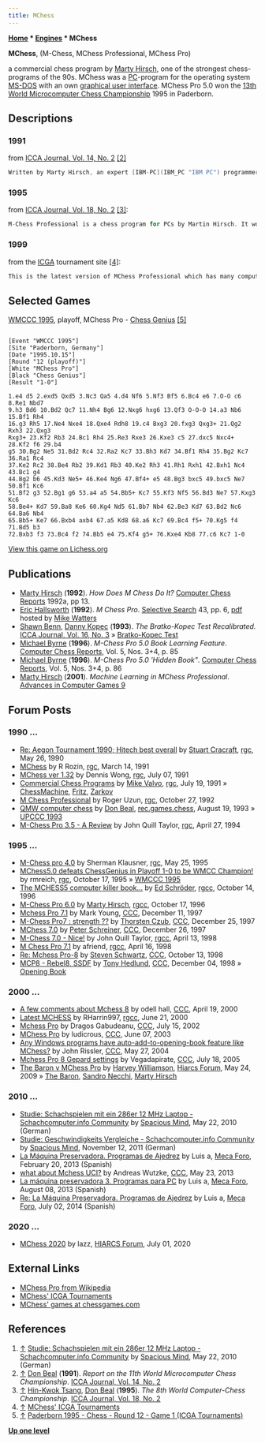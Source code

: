 ```yaml
---
title: MChess
---
```

**[Home](Home "Home") \* [Engines](Engines "Engines") \* MChess**


**MChess**, (M-Chess, MChess Professional, MChess Pro)   

a commercial chess program by [Marty Hirsch](Marty_Hirsch "Marty Hirsch"), one of the strongest chess-programs of the 90s. MChess was a [PC](IBM_PC "IBM PC")-program for the operating system [MS-DOS](MS-DOS "MS-DOS") with an own [graphical user interface](GUI "GUI"). MChess Pro 5.0 won the [13th World Microcomputer Chess Championship](WMCCC_1995 "WMCCC 1995") 1995 in Paderborn.



## Descriptions


### 1991


from [ICCA Journal, Vol. 14, No. 2](ICGA_Journal#14_2 "ICGA Journal") <a id="cite-note-2" href="#cite-ref-2">[2]</a>




```C++
Written by Marty Hirsch, an expert [IBM-PC](IBM_PC "IBM PC") programmer previously known for a program called [AI-Chess](AI_Chess "AI Chess"), M-Chess is a new program that has taken 3 man-years to develop. By means of logical switches in the [evaluator](Evaluation "Evaluation"), the program dynamically selects a set of heuristics depending on the [type of position](Game_Phases "Game Phases") (early [opening](Opening "Opening"), late opening, early [middle game](Middlegame "Middlegame"), late middle game, [endgame](Endgame "Endgame"), several specific endgames). [Development](Development "Development") is stressed in the opening, [king safety](King_Safety "King Safety") and [mobility](Mobility "Mobility") in the middle game, and [passed pawns](Passed_Pawn "Passed Pawn") and an [active king](King_Centralization "King Centralization") in the endgame. A [small hash table](Pawn_Hash_Table "Pawn Hash Table") is used for [pawn-structure](Pawn_Structure "Pawn Structure") evaluation. Positional evaluation can exceed the value of a pawn. The [search](Search "Search") techniques include [check extensions](Check_Extensions "Check Extensions") and [capture extensions](Capture_Extensions "Capture Extensions"), but no [singular extensions](Singular_Extensions "Singular Extensions"). The [main hash table](Transposition_Table "Transposition Table") is only used during the full-width portion of the search and does not record the [best move](Best_Move "Best Move") from previous [iterations](Iterative_Deepening "Iterative Deepening"). [Move ordering](Move_Ordering "Move Ordering") is obtained from the [principal variation](Principal_Variation "Principal Variation") and a modified [history heuristic](History_Heuristic "History Heuristic"). 

```

### 1995


from [ICCA Journal, Vol. 18, No. 2](ICGA_Journal#14_2 "ICGA Journal") <a id="cite-note-3" href="#cite-ref-3">[3]</a>:




```C++
M-Chess Professional is a chess program for PCs by Martin Hirsch. It won the title of [ICCA's](ICCA "ICCA") World Personal Computer Chess Champion [1991/92](WMCCC_1991 "WMCCC 1991"). Previous versions of M-Chess achieved a numerous honours including best computer at [Aegon 1991](Aegon_1991 "Aegon 1991"), second place in the [ACM tournament in 1991](ACM_1991 "ACM 1991") and first place in the [Uniform Platform Computer Chess Championship in 1992](UPCCC_1992 "UPCCC 1992"). M-Chess Professional has an unusual design that attempts to emulate the style of a strong human player by using complex [pattern recognition](Pattern_Recognition "Pattern Recognition"), emphasizing positional aspects and having precise knowledge of a number of endgames, while being tactically powerful. M-Chess Professional is commercially available with a excellent [interface](GUI "GUI") and an extensive set of features. It is currently ranked second in the [Swedish Computer Rating List](SSDF "SSDF") . 

```

### 1999


from the [ICGA](ICGA "ICGA") tournament site <a id="cite-note-4" href="#cite-ref-4">[4]</a>:




```C++
This is the latest version of MChess Professional which has many computer chess achievements including First Place in the 1995 World Microcomputer Championship and beating three grandmasters in one event at Aegon, 1995. This program uses comprehensive evaluations, and unique algorithms to detect long-range tactics. It has a dynamic playing style and is known for its exciting play and excellent results against strong human opponents. 

```

## Selected Games


[WMCCC 1995](WMCCC_1995 "WMCCC 1995"), playoff, MChess Pro - [Chess Genius](Chess_Genius "Chess Genius") <a id="cite-note-5" href="#cite-ref-5">[5]</a>




```

[Event "WMCCC 1995"]
[Site "Paderborn, Germany"]
[Date "1995.10.15"]
[Round "12 (playoff)"]
[White "MChess Pro"]
[Black "Chess Genius"]
[Result "1-0"]

1.e4 d5 2.exd5 Qxd5 3.Nc3 Qa5 4.d4 Nf6 5.Nf3 Bf5 6.Bc4 e6 7.O-O c6 8.Re1 Nbd7
9.h3 Bd6 10.Bd2 Qc7 11.Nh4 Bg6 12.Nxg6 hxg6 13.Qf3 O-O-O 14.a3 Nb6 15.Bf1 Rh4 
16.g3 Rh5 17.Ne4 Nxe4 18.Qxe4 Rdh8 19.c4 Bxg3 20.fxg3 Qxg3+ 21.Qg2 Rxh3 22.Qxg3 
Rxg3+ 23.Kf2 Rb3 24.Bc1 Rh4 25.Re3 Rxe3 26.Kxe3 c5 27.dxc5 Nxc4+ 28.Kf2 f6 29.b4 
g5 30.Bg2 Ne5 31.Bd2 Rc4 32.Ra2 Kc7 33.Bh3 Kd7 34.Bf1 Rh4 35.Bg2 Kc7 36.Ra1 Rc4 
37.Ke2 Rc2 38.Be4 Rb2 39.Kd1 Rb3 40.Ke2 Rh3 41.Rh1 Rxh1 42.Bxh1 Nc4 43.Bc1 g4 
44.Bg2 b6 45.Kd3 Ne5+ 46.Ke4 Ng6 47.Bf4+ e5 48.Bg3 bxc5 49.bxc5 Ne7 50.Bf1 Kc6 
51.Bf2 g3 52.Bg1 g6 53.a4 a5 54.Bb5+ Kc7 55.Kf3 Nf5 56.Bd3 Ne7 57.Kxg3 Kc6 
58.Be4+ Kd7 59.Ba8 Ke6 60.Kg4 Nd5 61.Bb7 Nb4 62.Be3 Kd7 63.Bd2 Nc6 64.Ba6 Nb4 
65.Bb5+ Ke7 66.Bxb4 axb4 67.a5 Kd8 68.a6 Kc7 69.Bc4 f5+ 70.Kg5 f4 71.Bd5 b3 
72.Bxb3 f3 73.Bc4 f2 74.Bb5 e4 75.Kf4 g5+ 76.Kxe4 Kb8 77.c6 Kc7 1-0 

```

[View this game on Lichess.org](https://lichess.org/jQnPm7iX)



## Publications


* [Marty Hirsch](Marty_Hirsch "Marty Hirsch") (**1992**). *How Does M Chess Do It?* [Computer Chess Reports](Computer_Chess_Reports "Computer Chess Reports") 1992a, pp 13.
* [Eric Hallsworth](Eric_Hallsworth "Eric Hallsworth") (**1992**). *M Chess Pro*. [Selective Search](Selective_Search "Selective Search") 43, pp. 6, [pdf](http://www.chesscomputeruk.com/SS_43.pdf) hosted by [Mike Watters](Mike_Watters "Mike Watters")
* [Shawn Benn](Shawn_Benn "Shawn Benn"), [Danny Kopec](Danny_Kopec "Danny Kopec") (**1993**). *The Bratko-Kopec Test Recalibrated.* [ICCA Journal, Vol. 16, No. 3](ICGA_Journal#16_3 "ICGA Journal") » [Bratko-Kopec Test](Bratko-Kopec_Test "Bratko-Kopec Test")
* [Michael Byrne](Michael_Byrne "Michael Byrne") (**1996**). *M-Chess Pro 5.0 Book Learning Feature*. [Computer Chess Reports](Computer_Chess_Reports "Computer Chess Reports"), Vol. 5, Nos. 3+4, p. 85
* [Michael Byrne](Michael_Byrne "Michael Byrne") (**1996**). *M-Chess Pro 5.0 'Hidden Book"*. [Computer Chess Reports](Computer_Chess_Reports "Computer Chess Reports"), Vol. 5, Nos. 3+4, p. 86
* [Marty Hirsch](Marty_Hirsch "Marty Hirsch") (**2001**). *Machine Learning in MChess Professional*. [Advances in Computer Games 9](Advances_in_Computer_Games_9 "Advances in Computer Games 9")


## Forum Posts


### 1990 ...


* [Re: Aegon Tournament 1990; Hitech best overall](https://groups.google.com/d/msg/rec.games.chess/RXQGrtdw9r4/Q5UWzY4SLNAJ) by [Stuart Cracraft](Stuart_Cracraft "Stuart Cracraft"), [rgc](Computer_Chess_Forums "Computer Chess Forums"), May 26, 1990
* [MChess](https://groups.google.com/d/msg/rec.games.chess/IBGs7kFcocM/oXKUj81KjoUJ) by R Rozin, [rgc](Computer_Chess_Forums "Computer Chess Forums"), March 14, 1991
* [MChess ver 1.32](https://groups.google.com/d/msg/rec.games.chess/APB2HexJG-8/tb76R2Om2JsJ) by Dennis Wong, [rgc](Computer_Chess_Forums "Computer Chess Forums"), July 07, 1991
* [Commercial Chess Programs](https://groups.google.com/d/msg/rec.games.chess/ppLgYSEF5k8/YCTdbmKwNTkJ) by [Mike Valvo](Michael_Valvo "Michael Valvo"), [rgc](Computer_Chess_Forums "Computer Chess Forums"), July 19, 1991 » [ChessMachine](ChessMachine "ChessMachine"), [Fritz](Fritz "Fritz"), [Zarkov](Zarkov "Zarkov")
* [M Chess Professional](https://groups.google.com/d/msg/rec.games.chess/zxBmEp87Urc/lSMzx5pIhccJ) by Roger Uzun, [rgc](Computer_Chess_Forums "Computer Chess Forums"), October 27, 1992
* [QMW computer chess](http://groups.google.com/group/rec.games.chess/browse_frm/thread/51267e26536fa912) by [Don Beal](Don_Beal "Don Beal"), [rec.games.chess](Computer_Chess_Forums "Computer Chess Forums"), August 19, 1993 » [UPCCC 1993](UPCCC_1993 "UPCCC 1993")
* [M-Chess Pro 3.5 - A Review](https://groups.google.com/d/msg/rec.games.chess/65QHmXFoDU0/WVF1A07UDwsJ) by John Quill Taylor, [rgc](Computer_Chess_Forums "Computer Chess Forums"), April 27, 1994


### 1995 ...


* [M-Chess pro 4.0](https://groups.google.com/d/msg/rec.games.chess/4brNw8U2R6k/b_tiVMw19DAJ) by Sherman Klausner, [rgc](Computer_Chess_Forums "Computer Chess Forums"), May 25, 1995
* [MChess5.0 defeats ChessGenius in Playoff 1-0 to be WMCC Champion!](https://groups.google.com/d/msg/rec.games.chess.computer/sJcdNigWKZ8/KQIU1AwLztsJ) by rmreich, [rgc](Computer_Chess_Forums "Computer Chess Forums"), October 17, 1995 » [WMCCC 1995](WMCCC_1995 "WMCCC 1995")
* [The MCHESS5 computer killer book...](https://groups.google.com/d/msg/rec.games.chess.computer/ZWQ5ZwvXx_s/gH6hyM2YbkMJ) by [Ed Schröder](Ed_Schroder "Ed Schroder"), [rgcc](Computer_Chess_Forums "Computer Chess Forums"), October 14, 1996
* [M-Chess Pro 6.0](https://groups.google.com/d/msg/rec.games.chess.computer/LN4AMZzpvJE/SLrns-Z7PiAJ) by [Marty Hirsch](Marty_Hirsch "Marty Hirsch"), [rgcc](Computer_Chess_Forums "Computer Chess Forums"), October 17, 1996
* [Mchess Pro 7.1](https://www.stmintz.com/ccc/index.php?id=12904) by Mark Young, [CCC](CCC "CCC"), December 11, 1997
* [M-Chess Pro7 : strength ??](https://www.stmintz.com/ccc/index.php?id=13263) by [Thorsten Czub](Thorsten_Czub "Thorsten Czub"), [CCC](CCC "CCC"), December 25, 1997
* [MChess 7.0](https://www.stmintz.com/ccc/index.php?id=13336) by [Peter Schreiner](Peter_Schreiner "Peter Schreiner"), [CCC](CCC "CCC"), December 26, 1997
* [M-Chess 7.0 - Nice!](https://groups.google.com/d/msg/rec.games.chess.computer/aEdUp3Chjk0/TL46OhmwJn4J) by John Quill Taylor, [rgcc](Computer_Chess_Forums "Computer Chess Forums"), April 13, 1998
* [M Chess Pro 7.1](https://groups.google.com/d/msg/rec.games.chess.computer/stpmxP_gYLw/Zy9sPdjwVG0J) by afriend, [rgcc](Computer_Chess_Forums "Computer Chess Forums"), April 16, 1998
* [Re: Mchess Pro-8](https://www.stmintz.com/ccc/index.php?id=29457) by [Steven Schwartz](Steven_Schwartz "Steven Schwartz"), [CCC](CCC "CCC"), October 13, 1998
* [MCP8 - Rebel8, SSDF](https://www.stmintz.com/ccc/index.php?id=34711) by [Tony Hedlund](Tony_Hedlund "Tony Hedlund"), [CCC](CCC "CCC"), December 04, 1998 » [Opening Book](Opening_Book "Opening Book")


### 2000 ...


* [A few comments about Mchess 8](https://www.stmintz.com/ccc/index.php?id=106795) by odell hall, [CCC](CCC "CCC"), April 19, 2000
* [Latest MCHESS](https://groups.google.com/d/msg/rec.games.chess.computer/HL5Iba63iAw/wa8doO93BCAJ) by RHarrin997, [rgcc](Computer_Chess_Forums "Computer Chess Forums"), June 21, 2000
* [Mchess Pro](https://www.stmintz.com/ccc/index.php?id=240494) by Dragos Gabudeanu, [CCC](CCC "CCC"), July 15, 2002
* [MChess Pro](https://www.stmintz.com/ccc/index.php?id=299714) by ludicrous, [CCC](CCC "CCC"), June 07, 2003
* [Any Windows programs have auto-add-to-opening-book feature like MChess?](https://www.stmintz.com/ccc/index.php?id=367526) by John Rissler, [CCC](CCC "CCC"), May 27, 2004
* [Mchess Pro 8 Gepard settings](https://www.stmintz.com/ccc/index.php?id=437404) by Vegadapirate, [CCC](CCC "CCC"), July 18, 2005
* [The Baron v MChess Pro](http://www.hiarcs.net/forums/viewtopic.php?t=2399) by [Harvey Williamson](Harvey_Williamson "Harvey Williamson"), [Hiarcs Forum](Computer_Chess_Forums "Computer Chess Forums"), May 24, 2009 » [The Baron](The_Baron "The Baron"), [Sandro Necchi](Sandro_Necchi "Sandro Necchi"), [Marty Hirsch](Marty_Hirsch "Marty Hirsch")


### 2010 ...


* [Studie: Schachspielen mit ein 286er 12 MHz Laptop - Schachcomputer.info Community](http://www.schachcomputer.info/forum/showthread.php?t=3531) by [Spacious Mind](The_Spacious_Mind "The Spacious Mind"), May 22, 2010 (German)
* [Studie: Geschwindigkeits Vergleiche - Schachcomputer.info Community](http://www.schachcomputer.info/forum/f10/geschwindigkeits-vergleiche-4059.html) by [Spacious Mind](The_Spacious_Mind "The Spacious Mind"), November 12, 2011 (German)
* [La Máquina Preservadora. Programas de Ajedrez](http://www.foro.meca-web.es/viewtopic.php?f=9&t=72) by Luis a, [Meca Foro](Computer_Chess_Forums "Computer Chess Forums"), February 20, 2013 (Spanish)
* [what about Mchess UCI?](http://www.talkchess.com/forum/viewtopic.php?t=48087) by Andreas Wutzke, [CCC](CCC "CCC"), May 23, 2013
* [La máquina preservadora 3. Programas para PC](http://www.foro.meca-web.es/viewtopic.php?f=9&t=72&start=30#p2512) by Luis a, [Meca Foro](Computer_Chess_Forums "Computer Chess Forums"), August 08, 2013 (Spanish)
* [Re: La Máquina Preservadora. Programas de Ajedrez](http://www.foro.meca-web.es/viewtopic.php?f=9&t=72&start=40#p4977) by Luis a, [Meca Foro](Computer_Chess_Forums "Computer Chess Forums"), July 02, 2014 (Spanish)


### 2020 ...


* [MChess 2020](https://www.hiarcs.net/forums/viewtopic.php?t=10045) by lazz, [HIARCS Forum](Computer_Chess_Forums "Computer Chess Forums"), July 01, 2020


## External Links


* [MChess Pro from Wikipedia](https://en.wikipedia.org/wiki/MChess_Pro)
* [MChess' ICGA Tournaments](https://www.game-ai-forum.org/icga-tournaments/program.php?id=38)
* [MChess' games at chessgames.com](http://www.chessgames.com/perl/ezsearch.pl?search=MChess)


## References


1. <a id="cite-ref-1" href="#cite-note-1">↑</a> [Studie: Schachspielen mit ein 286er 12 MHz Laptop - Schachcomputer.info Community](http://www.schachcomputer.info/forum/showthread.php?t=3531) by [Spacious Mind](The_Spacious_Mind "The Spacious Mind"), May 22, 2010 (German)
2. <a id="cite-ref-2" href="#cite-note-2">↑</a> [Don Beal](Don_Beal "Don Beal") (**1991**). *Report on the 11th World Microcomputer Chess Championship*. [ICCA Journal, Vol. 14, No. 2](ICGA_Journal#14_2 "ICGA Journal")
3. <a id="cite-ref-3" href="#cite-note-3">↑</a> [Hin-Kwok Tsang](http://www.ece.ust.hk/~eetsang/), [Don Beal](Don_Beal "Don Beal") (**1995**). *The 8th World Computer-Chess Championship*. [ICCA Journal, Vol. 18, No. 2](ICGA_Journal#14_2 "ICGA Journal")
4. <a id="cite-ref-4" href="#cite-note-4">↑</a> [MChess' ICGA Tournaments](https://www.game-ai-forum.org/icga-tournaments/program.php?id=38)
5. <a id="cite-ref-5" href="#cite-note-5">↑</a> [Paderborn 1995 - Chess - Round 12 - Game 1 (ICGA Tournaments)](https://www.game-ai-forum.org/icga-tournaments/round.php?tournament=56&round=12&id=1)

**[Up one level](Engines "Engines")**







 
